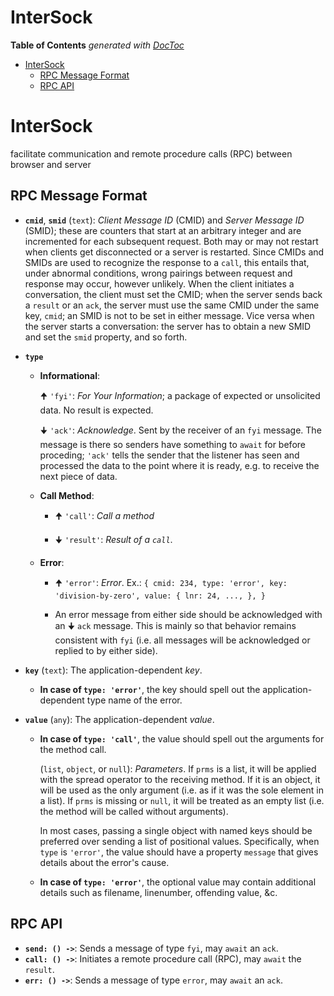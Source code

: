 


# InterSock

<!-- START doctoc generated TOC please keep comment here to allow auto update -->
<!-- DON'T EDIT THIS SECTION, INSTEAD RE-RUN doctoc TO UPDATE -->
**Table of Contents**  *generated with [DocToc](https://github.com/thlorenz/doctoc)*

- [InterSock](#intersock)
  - [RPC Message Format](#rpc-message-format)
  - [RPC API](#rpc-api)

<!-- END doctoc generated TOC please keep comment here to allow auto update -->



# InterSock

facilitate communication and remote procedure calls (RPC) between browser and server

## RPC Message Format

* **`cmid`**, **`smid`** (`text`): *Client Message ID* (CMID) and *Server Message ID* (SMID); these are
  counters that start at an arbitrary integer and are incremented for each subsequent request. Both may or
  may not restart when clients get disconnected or a server is restarted. Since CMIDs and SMIDs are used to
  recognize the response to a `call`, this entails that, under abnormal conditions, wrong pairings between
  request and response may occur, however unlikely. When the client initiates a conversation, the client
  must set the CMID; when the server sends back a `result` or an `ack`, the server must use the same CMID
  under the same key, `cmid`; an SMID is not to be set in either message. Vice versa when the server starts
  a conversation: the server has to obtain a new SMID and set the `smid` property, and so forth.

* **`type`**

  * **Informational**:

    🠉 `'fyi'`: *For Your Information*; a package of expected or unsolicited data. No result is expected.

    🠋 `'ack'`: *Acknowledge*. Sent by the receiver of an `fyi` message. The message is there so senders have
      something to `await` for before proceding; `'ack'` tells the sender that the listener has seen and
      processed the data to the point where it is ready, e.g. to receive the next piece of data.

  * **Call Method**:

    * 🠉 `'call'`: *Call a method*

    * 🠋 `'result'`: *Result of a `call`*.

  * **Error**:

    * 🠉 `'error'`: *Error*. Ex.: `{ cmid: 234, type: 'error', key: 'division-by-zero', value: { lnr: 24, ...,
      }, }`

    * An error message from either side should be acknowledged with an 🠋 `ack` message. This is mainly so that
      behavior remains consistent with `fyi` (i.e. all messages will be acknowledged or replied to by either
      side).

* **`key`** (`text`): The application-dependent *key*.

  * **In case of `type: 'error'`**, the key should spell out the application-dependent type name of the
    error.

* **`value`** (`any`): The application-dependent *value*.

  * **In case of `type: 'call'`**, the value should spell out the arguments for the method call.

    (`list`, `object`, or `null`): *Parameters*. If `prms` is a list, it will be applied with the spread
    operator to the receiving method. If it is an object, it will be used as the only argument (i.e. as if
    it was the sole element in a list). If `prms` is missing or `null`, it will be treated as an empty list
    (i.e. the method will be called without arguments).

    In most cases, passing a single object with named keys should be preferred over sending a list of
    positional values. Specifically, when `type` is `'error'`, the value should have a property `message`
    that gives details about the error's cause.

  * **In case of `type: 'error'`**, the optional value may contain additional details such as filename,
    linenumber, offending value, &c.

## RPC API

* **`send: () ->`**: Sends a message of type `fyi`, may `await` an `ack`.
* **`call: () ->`**: Initiates a remote procedure call (RPC), may `await` the `result`.
* **`err: () ->`**: Sends a message of type `error`, may `await` an `ack`.
